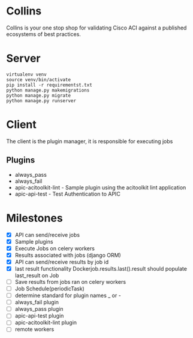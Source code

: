 # Collins

Collins is your one stop shop for validating Cisco ACI against a published ecosystems of best practices.

# Server

```
virtualenv venv
source venv/bin/activate
pip install -r requirementst.txt
python manage.py makemigrations
python manage.py migrate
python manage.py runserver

```


# Client

The client is the plugin manager, it is responsible for executing jobs



## Plugins

* always_pass
* always_fail
* apic-acitoolkit-lint - Sample plugin using the acitoolkit lint application
* apic-api-test - Test Authentication to APIC


# Milestones
- [x] API can send/receive jobs
- [x] Sample plugins
- [x] Execute Jobs on celery workers
- [x] Results associated with jobs (django ORM)
- [x] API can send/receive results by job id
- [x] last result functionality Dockerjob.results.last().result should populate last_result on Job
- [ ] Save results from jobs ran on celery workers
- [ ] Job Schedule(periodicTask)
- [ ] determine standard for plugin names _ or -
- [ ] always_fail plugin
- [ ] always_pass plugin
- [ ] apic-api-test plugin
- [ ] apic-acitoolkit-lint plugin
- [ ] remote workers
